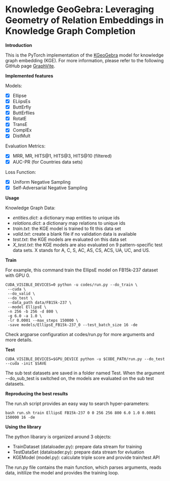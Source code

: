 
# Knowledge GeoGebra: Leveraging Geometry of Relation Embeddings in Knowledge Graph Completion
**Introduction**

This is the PyTorch implementation of the [KGeoGebra](https://...) model for knowledge graph embedding (KGE). 
For more information, please refer to the following GitHub page
[GraphVite](https://github.com/DeepGraphLearning/graphvite).

**Implemented features**

Models:
- [x] Ellipse
- [x] ELiipsEs
- [x] ButtErfly
- [x] ButtErflies
 - [x] RotatE
 - [x] TransE
 - [x] ComplEx
 - [x] DistMult

Evaluation Metrics:

 - [x] MRR, MR, HITS@1, HITS@3, HITS@10 (filtered)
 - [x] AUC-PR (for Countries data sets)

Loss Function:

 - [x] Uniform Negative Sampling
 - [x] Self-Adversarial Negative Sampling

**Usage**

Knowledge Graph Data:
 - *entities.dict*: a dictionary map entities to unique ids
 - *relations.dict*: a dictionary map relations to unique ids
 - *train.txt*: the KGE model is trained to fit this data set
 - *valid.txt*: create a blank file if no validation data is available
 - *test.txt*: the KGE models are evaluated on this data set
- *X_test.txt*: the KGE models are also evaluated on 9 pattern-specific test data sets. X stands for A, C, S, AC, AS, CS, ACS, UA, UC, and US.

**Train**

For example, this command train the EllipsE model on FB15k-237 dataset with GPU 0.
```
CUDA_VISIBLE_DEVICES=0 python -u codes/run.py --do_train \
 --cuda \
 --do_valid \
 --do_test \
 --data_path data/FB15k-237 \
 --model EllipsE \
 -n 256 -b 256 -d 800 \
 -g 6.0 -a 1.0 \
 -lr 0.0001 --max_steps 150000 \
 -save models/EllipsE_FB15k-237_0 --test_batch_size 16 -de
```
   Check argparse configuration at codes/run.py for more arguments and more details.

**Test**

    CUDA_VISIBLE_DEVICES=$GPU_DEVICE python -u $CODE_PATH/run.py --do_test --cuda -init $SAVE

The sub test datasets are saved in a folder named Test. When the argument --do_sub_test is switched 
on, the models are evaluated on the sub test datasets. 

**Reproducing the best results**

The run.sh script provides an easy way to search hyper-parameters:

    bash run.sh train EllipsE FB15k-237 0 0 256 256 800 6.0 1.0 0.0001 150000 16 -de

**Using the library**

The python libarary is organized around 3 objects:

 - TrainDataset (dataloader.py): prepare data stream for training
 - TestDataSet (dataloader.py): prepare data stream for evluation
 - KGEModel (model.py): calculate triple score and provide train/test API

The run.py file contains the main function, which parses arguments, reads data, initilize the model and provides the training loop.

